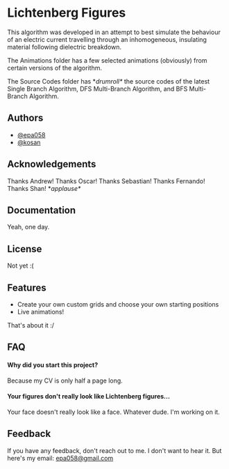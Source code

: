
# Lichtenberg Figures

This algorithm was developed in an attempt to best simulate the behaviour of an electric current travelling through an inhomogeneous, insulating material following dielectric breakdown.

The Animations folder has a few selected animations (obviously) from certain versions of the algorithm.

The Source Codes folder has \**drumroll\** the source codes of the latest Single Branch Algorithm, DFS Multi-Branch Algorithm, and BFS Multi-Branch Algorithm.


## Authors

- [@epa058](https://github.com/epa058)
- [@kosan](https://github.com/shan-gao5)


## Acknowledgements

 Thanks Andrew! Thanks Oscar! Thanks Sebastian! Thanks Fernando! Thanks Shan! \**applause\**


## Documentation

Yeah, one day.


## License

Not yet :(


## Features

- Create your own custom grids and choose your own starting positions
- Live animations!

That's about it :/


## FAQ

#### Why did you start this project?

Because my CV is only half a page long.

#### Your figures don't really look like Lichtenberg figures...

Your face doesn't really look like a face. Whatever dude. I'm working on it.


## Feedback

If you have any feedback, don't reach out to me. I don't want to hear it. But here's my email: epa058@gmail.com
